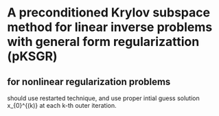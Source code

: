 
# A preconditioned Krylov subspace method for linear inverse problems with general form regularizattion (pKSGR)


## for nonlinear regularization problems
should use restarted technique, and use proper intial guess solution x_{0}^{(k)} at 
each k-th outer iteration.